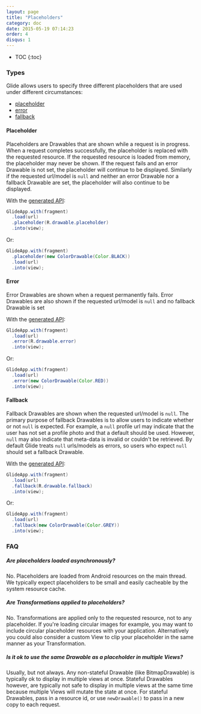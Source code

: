 ```yaml
---
layout: page
title: "Placeholders"
category: doc
date: 2015-05-19 07:14:23
order: 4
disqus: 1
---
```

* TOC
{:toc}

### Types
Glide allows users to specify three different placeholders that are used under different circumstances:

* [placeholder][1]
* [error][2]
* [fallback][3]

#### Placeholder
Placeholders are Drawables that are shown while a request is in progress. When a request completes successfully, the placeholder is replaced with the requested resource. If the requested resource is loaded from memory, the placeholder may never be shown. If the request fails and an error Drawable is not set, the placeholder will continue to be displayed. Similarly if the requested url/model is ``null`` and neither an error Drawable nor a fallback Drawable are set, the placeholder will also continue to be displayed.

With the [generated API][4]:

```java
GlideApp.with(fragment)
  .load(url)
  .placeholder(R.drawable.placeholder)
  .into(view);
```

Or:

```java
GlideApp.with(fragment)
  .placeholder(new ColorDrawable(Color.BLACK))
  .load(url)
  .into(view);
```

#### Error
Error Drawables are shown when a request permanently fails. Error Drawables are also shown if the requested url/model is ``null`` and no fallback Drawable is set

With the [generated API][4]:

```java
GlideApp.with(fragment)
  .load(url)
  .error(R.drawable.error)
  .into(view);
```

Or:

```java
GlideApp.with(fragment)
  .load(url)
  .error(new ColorDrawable(Color.RED))
  .into(view);
```

#### Fallback
Fallback Drawables are shown when the requested url/model is ``null``. The primary purpose of fallback Drawables is to allow users to indicate whether or not ``null`` is expected. For example, a ``null`` profile url may indicate that the user has not set a profile photo and that a default should be used. However, ``null`` may also indicate that meta-data is invalid or couldn't be retrieved. By default Glide treats ``null`` urls/models as errors, so users who expect ``null`` should set a fallback Drawable.

With the [generated API][4]:

```java
GlideApp.with(fragment)
  .load(url)
  .fallback(R.drawable.fallback)
  .into(view);
```

Or:

```java
GlideApp.with(fragment)
  .load(url)
  .fallback(new ColorDrawable(Color.GREY))
  .into(view);
```

### FAQ

##### Are placeholders loaded asynchronously?
No. Placeholders are loaded from Android resources on the main thread. We typically expect placeholders to be small and easily cacheable by the system resource cache.

##### Are Transformations applied to placeholders?
No. Transformations are applied only to the requested resource, not to any placeholder. If you're loading circular images for example, you may want to include circular placeholder resources with your application. Alternatively you could also consider a custom View to clip your placeholder in the same manner as your Transformation.

##### Is it ok to use the same Drawable as a placeholder in multiple Views?
Usually, but not always. Any non-stateful Drawable (like BitmapDrawable) is typically ok to display in multiple views at once. Stateful Drawables however, are typically not safe to display in multiple views at the same time because multiple Views will mutate the state at once. For stateful Drawables, pass in a resource id, or use ``newDrawable()`` to pass in a new copy to each request.

[1]: http://bumptech.github.io/glide/javadocs/400/com/bumptech/glide/request/BaseRequestOptions.html#placeholder(int)
[2]: http://bumptech.github.io/glide/javadocs/400/com/bumptech/glide/request/BaseRequestOptions.html#error(int)
[3]: http://bumptech.github.io/glide/javadocs/400/com/bumptech/glide/request/BaseRequestOptions.html#fallback(int)
[4]: generatedapi.html
